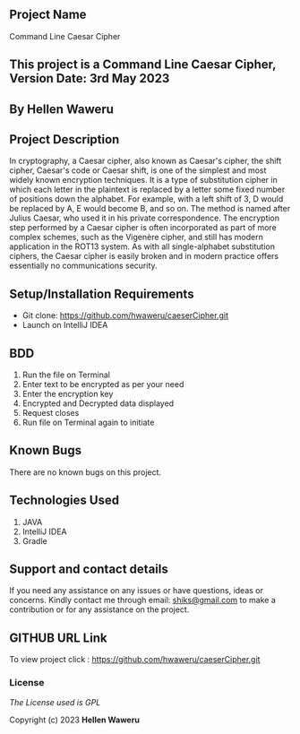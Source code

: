## Project Name

Command Line Caesar Cipher

## This project is a Command Line Caesar Cipher, Version Date: 3rd May 2023

## By **Hellen Waweru**

## Project Description
In cryptography, a Caesar cipher, also known as Caesar's cipher, the shift cipher, Caesar's code or Caesar shift, is one of the simplest and most widely known encryption techniques. It is a type of substitution cipher in which each letter in the plaintext is replaced by a letter some fixed number of positions down the alphabet. For example, with a left shift of 3, D would be replaced by A, E would become B, and so on. The method is named after Julius Caesar, who used it in his private correspondence.
The encryption step performed by a Caesar cipher is often incorporated as part of more complex schemes, such as the Vigenère cipher, and still has modern application in the ROT13 system. As with all single-alphabet substitution ciphers, the Caesar cipher is easily broken and in modern practice offers essentially no communications security.

## Setup/Installation Requirements

- Git clone: https://github.com/hwaweru/caeserCipher.git
- Launch on IntelliJ IDEA


## BDD
1. Run the file on Terminal
2. Enter text to be encrypted as per your need
3. Enter the encryption key
4. Encrypted and Decrypted data displayed
5. Request closes
6. Run file on Terminal again to initiate 


## Known Bugs

There are no known bugs on this project.

## Technologies Used

1. JAVA
2. IntelliJ IDEA
3. Gradle

## Support and contact details

If you need any assistance on any issues or have questions, ideas or concerns. Kindly contact me through email: shiks@gmail.com to make a contribution or for any assistance on the project.

## GITHUB URL Link

To view project click :  https://github.com/hwaweru/caeserCipher.git

### License

_The License used is GPL_

Copyright (c) 2023 **Hellen Waweru**